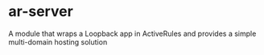 # ar-server
A module that wraps a Loopback app in ActiveRules and provides a simple multi-domain hosting solution
